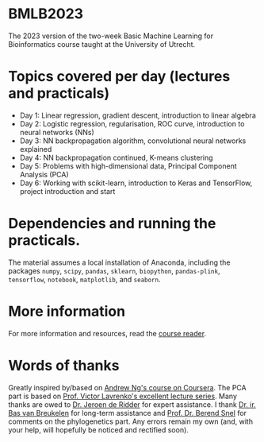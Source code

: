 # BMLB2023
The 2023 version of the two-week Basic Machine Learning for Bioinformatics course taught at the University of Utrecht.

# Topics covered per day (lectures and practicals)
* Day 1: Linear regression, gradient descent, introduction to linear algebra
* Day 2: Logistic regression, regularisation, ROC curve, introduction to neural networks (NNs)
* Day 3: NN backpropagation algorithm, convolutional neural networks explained
* Day 4: NN backpropagation continued, K-means clustering
* Day 5: Problems with high-dimensional data, Principal Component Analysis (PCA)
* Day 6: Working with scikit-learn, introduction to Keras and TensorFlow, project introduction and start

# Dependencies and running the practicals.
The material assumes a local installation of Anaconda, including the packages `numpy`, `scipy`, `pandas`, `sklearn`, `biopython`, `pandas-plink`, `tensorflow`, `notebook`, `matplotlib`, and `seaborn`.

# More information
For more information and resources, read the [course reader](CourseReaderMLBasics2023.pdf).

# Words of thanks
Greatly inspired by/based on [Andrew Ng's course on Coursera](https://www.coursera.org/learn/machine-learning/home/welcome). The PCA part is based on [Prof. Victor Lavrenko's excellent lecture series](https://www.youtube.com/watch?v=IbE0tbjy6JQ&list=PLBv09BD7ez_5_yapAg86Od6JeeypkS4YM). Many thanks are owed to [Dr. Jeroen de Ridder](https://www.umcutrecht.nl/en/research/researchers/de-ridder-jeroen-j) for expert assistance. I thank [Dr. ir. Bas van Breukelen](https://www.uu.nl/staff/BvanBreukelen) for long-term assistance and [Prof. Dr. Berend Snel](https://tbb.bio.uu.nl/snel/group.html) for comments on the phylogenetics part. Any errors remain my own (and, with your help, will hopefully be noticed and rectified soon).

